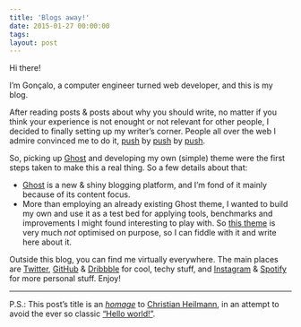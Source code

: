 ```yaml
---
title: 'Blogs away!'
date: 2015-01-27 00:00:00 
tags: 
layout: post
---
```

Hi there!

I’m Gonçalo, a computer engineer turned web developer, and this is my blog.

After reading posts & posts about why you should write, no matter if you think your experience is not enought or not relevant for other people, I decided to finally setting up my writer’s corner. People all over the web I admire convinced me to do it, [push](https://news.layervault.com/stories/42675-fear-of-writing) by [push](https://the-pastry-box-project.net/noah-stokes/2015-january-25) by [push](http://seanwes.com/podcast/139-it-all-starts-with-writing-again/).

So, picking up [Ghost](https://ghost.org) and developing my own (simple) theme were the first steps taken to make this a real thing. So a few details about that:

- [Ghost](https://ghost.org) is a new & shiny blogging platform, and I’m fond of it mainly because of its content focus.
- More than employing an already existing Ghost theme, I wanted to build my own and use it as a test bed for applying tools, benchmarks and improvements I might found interesting to play with. So [this theme](https://github.com/gnclmorais/Noir) is very much _not_ optimised on purpose, so I can fiddle with it and write here about it.

Outside this blog, you can find me virtually everywhere. The main places are [Twitter](https://twitter.com/gnclmorais), [GitHub](https://github.com/gnclmorais) & [Dribbble](https://dribbble.com/gnclmorais) for cool, techy stuff, and [Instagram](https://instagram.com/gnclmorais) & [Spotify](https://play.spotify.com/user/gnclmorais) for more personal stuff. Enjoy!

---

P.S.: This post’s title is an [_homage_](http://christianheilmann.com/2005/01/27/blogs-away/) to [Christian Heilmann](https://twitter.com/codepo8), in an attempt to avoid the ever so classic [“Hello world!”](https://en.wikipedia.org/wiki/%22Hello,_world!%22_program).

